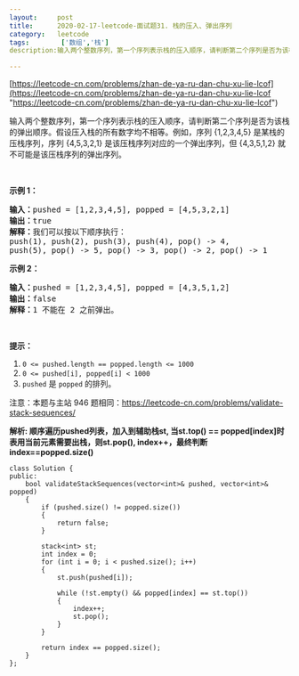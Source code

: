 ```yaml
---
layout:     post
title:      2020-02-17-leetcode-面试题31. 栈的压入、弹出序列
category:   leetcode
tags:        ['数组','栈']
description:输入两个整数序列，第一个序列表示栈的压入顺序，请判断第二个序列是否为该栈的弹出顺序。假设压入栈的所有数字均不相等。例如，序列 {1,2,3,4,5} 是某栈的压栈序列，序列 {4,5,3,2,1} 是该压栈序列对应的一个弹出序列，但 {4,3,5,1,2} 就不可能是该压栈序列的弹出序列。

---
```


[https://leetcode-cn.com/problems/zhan-de-ya-ru-dan-chu-xu-lie-lcof](https://leetcode-cn.com/problems/zhan-de-ya-ru-dan-chu-xu-lie-lcof "https://leetcode-cn.com/problems/zhan-de-ya-ru-dan-chu-xu-lie-lcof")

<div class="notranslate"><p>输入两个整数序列，第一个序列表示栈的压入顺序，请判断第二个序列是否为该栈的弹出顺序。假设压入栈的所有数字均不相等。例如，序列 {1,2,3,4,5} 是某栈的压栈序列，序列 {4,5,3,2,1} 是该压栈序列对应的一个弹出序列，但 {4,3,5,1,2} 就不可能是该压栈序列的弹出序列。</p>

<p>&nbsp;</p>

<p><strong>示例 1：</strong></p>

<pre><strong>输入：</strong>pushed = [1,2,3,4,5], popped = [4,5,3,2,1]
<strong>输出：</strong>true
<strong>解释：</strong>我们可以按以下顺序执行：
push(1), push(2), push(3), push(4), pop() -&gt; 4,
push(5), pop() -&gt; 5, pop() -&gt; 3, pop() -&gt; 2, pop() -&gt; 1
</pre>

<p><strong>示例 2：</strong></p>

<pre><strong>输入：</strong>pushed = [1,2,3,4,5], popped = [4,3,5,1,2]
<strong>输出：</strong>false
<strong>解释：</strong>1 不能在 2 之前弹出。
</pre>

<p>&nbsp;</p>

<p><strong>提示：</strong></p>

<ol>
	<li><code>0 &lt;= pushed.length == popped.length &lt;= 1000</code></li>
	<li><code>0 &lt;= pushed[i], popped[i] &lt; 1000</code></li>
	<li><code>pushed</code>&nbsp;是&nbsp;<code>popped</code>&nbsp;的排列。</li>
</ol>

<p>注意：本题与主站 946 题相同：<a href="https://leetcode-cn.com/problems/validate-stack-sequences/">https://leetcode-cn.com/problems/validate-stack-sequences/</a></p>
</div>

<strong>解析: 顺序遍历pushed列表，加入到辅助栈st, 当st.top() == popped[index]时表用当前元素需要出栈，则st.pop(), index++，最终判断index==popped.size()</strong>

	class Solution {
	public:
	    bool validateStackSequences(vector<int>& pushed, vector<int>& popped)
	    {
	        if (pushed.size() != popped.size())    
	        {
	            return false;
	        }
	
	        stack<int> st;
	        int index = 0;
	        for (int i = 0; i < pushed.size(); i++)
	        {
	            st.push(pushed[i]);
	
	            while (!st.empty() && popped[index] == st.top())
	            {
	                index++;
	                st.pop();
	            }
	        }
	
	        return index == popped.size();
	    }
	};